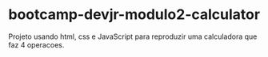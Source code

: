 # bootcamp-devjr-modulo2-calculator
Projeto usando html, css e JavaScript para reproduzir uma calculadora que faz 4 operacoes.
